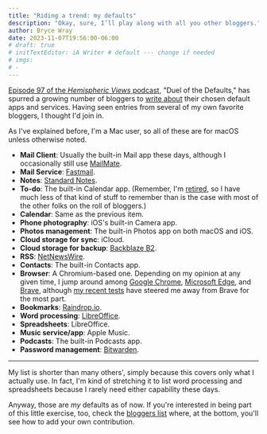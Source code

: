 ```yaml
---
title: "Riding a trend: my defaults"
description: "Okay, sure, I’ll play along with all you other bloggers."
author: Bryce Wray
date: 2023-11-07T19:56:00-06:00
# draft: true
# initTextEditor: iA Writer # default --- change if needed
# imgs:
# -
---
```


[Episode 97 of the *Hemispheric Views* podcast](https://listen.hemisphericviews.com/097), "Duel of the Defaults," has spurred a growing number of bloggers to [write about](https://defaults.rknight.me/) their chosen default apps and services. Having seen entries from several of my own favorite bloggers, I thought I'd join in.

<!--more-->

As I've explained before, I'm a Mac user, so all of these are for macOS unless otherwise noted.

- **Mail Client**: Usually the built-in Mail app these days, although I occasionally still use [MailMate](https://freron.com).
- **Mail Service**: [Fastmail](https://fastmail.com).
- **Notes**: [Standard Notes](https://standardnotes.com).
- **To-do**: The built-in Calendar app. (Remember, I'm [retired](/posts/2021/09/transition/), so I have much less of that kind of stuff to remember than is the case with most of the other folks on the roll of bloggers.)
- **Calendar**: Same as the previous item.
- **Phone photography**: iOS's built-in Camera app.
- **Photos management**: The built-in Photos app on both macOS and iOS.
- **Cloud storage for sync**: iCloud.
- **Cloud storage for backup**: [Backblaze B2](https://www.backblaze.com/cloud-storage).
- **RSS**: [NetNewsWire](https://netnewswire.com/).
- **Contacts**: The built-in Contacts app.
- **Browser**: A Chromium-based one. Depending on my opinion at any given time, I jump around among [Google Chrome](https://www.google.com/chrome/), [Microsoft Edge](https://www.microsoft.com/edge), and [Brave](https://brave.com), although [my recent tests](/posts/2023/10/testing-testing/) have steered me away from Brave for the most part.
- **Bookmarks**: [Raindrop.io](https://raindrop.io).
- **Word processing**: [LibreOffice](https://www.libreoffice.org).
- **Spreadsheets**: LibreOffice.
- **Music service/app**: Apple Music.
- **Podcasts**: The built-in Podcasts app.
- **Password management**: [Bitwarden](https://bitwarden.com).

----

My list is shorter than many others', simply because this covers only what I actually use. In fact, I'm kind of stretching it to list word processing and spreadsheets because I rarely need either capability these days.

Anyway, those are *my* defaults as of now. If you're interested in being part of this little exercise, too, check the [bloggers list](https://defaults.rknight.me/) where, at the bottom, you'll see how to add your own contribution.
